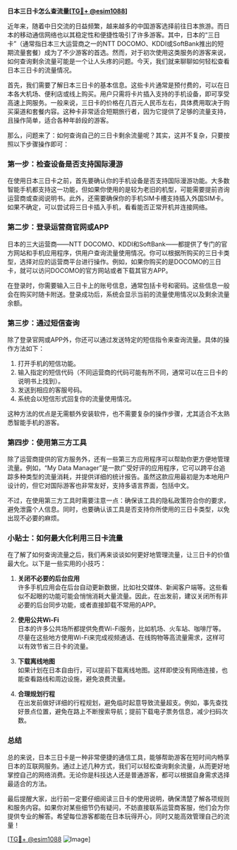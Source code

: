 **日本三日卡怎么查流量[[TG💪+ @esim1088](https://t.me/s/esim1088)]**

近年来，随着中日交流的日益频繁，越来越多的中国游客选择前往日本旅游。而日本的移动通信网络也以其稳定性和便捷性吸引了许多游客。其中，日本的“三日卡”（通常指日本三大运营商之一的NTT DOCOMO、KDDI或SoftBank推出的短期流量套餐）成为了不少游客的首选。然而，对于初次使用这类服务的游客来说，如何查询剩余流量可能是一个让人头疼的问题。今天，我们就来聊聊如何轻松查看日本三日卡的流量情况。

首先，我们需要了解日本三日卡的基本信息。这些卡片通常是预付费的，可以在日本各大机场、便利店或线上购买。用户只需将卡片插入支持的手机设备，即可享受高速上网服务。一般来说，三日卡的价格在几百元人民币左右，具体费用取决于购买渠道和套餐内容。这种卡非常适合短期旅行者，因为它提供了足够的流量支持，且操作简单，适合各种年龄段的游客。

那么，问题来了：如何查询自己的三日卡剩余流量呢？其实，这并不复杂，只要按照以下步骤操作即可：

### **第一步：检查设备是否支持国际漫游**
在使用日本三日卡之前，首先要确认你的手机设备是否支持国际漫游功能。大多数智能手机都支持这一功能，但如果你使用的是较为老旧的机型，可能需要提前咨询运营商或查阅说明书。此外，还需要确保你的手机SIM卡槽支持插入外国SIM卡。如果不确定，可以尝试将三日卡插入手机，看看能否正常开机并连接网络。

### **第二步：登录运营商官网或APP**
日本的三大运营商——NTT DOCOMO、KDDI和SoftBank——都提供了专门的官方网站和手机应用程序，供用户查询流量使用情况。你可以根据所购买的三日卡类型，选择对应的运营商平台进行操作。例如，如果你购买的是DOCOMO的三日卡，就可以访问DOCOMO的官方网站或者下载其官方APP。

在登录时，你需要输入三日卡上的账号信息，通常包括卡号和密码。这些信息一般会在购买时随卡附送。登录成功后，系统会显示当前的流量使用情况以及剩余流量余额。

### **第三步：通过短信查询**
除了登录官网或APP外，你还可以通过发送特定的短信指令来查询流量。具体的操作方法如下：

1. 打开手机的短信功能。
2. 输入指定的短信代码（不同运营商的代码可能有所不同，通常可以在三日卡的说明书上找到）。
3. 发送到相应的客服号码。
4. 系统会以短信形式回复你的流量使用情况。

这种方法的优点是无需额外安装软件，也不需要复杂的操作步骤，尤其适合不太熟悉智能手机的游客。

### **第四步：使用第三方工具**
除了运营商提供的官方服务外，还有一些第三方应用程序可以帮助你更方便地管理流量。例如，“My Data Manager”是一款广受好评的应用程序，它可以跨平台追踪多种类型的流量消耗，并提供详细的统计报告。虽然这款应用最初是为本地用户设计的，但它对国际游客也非常友好，支持多语言界面，包括中文。

不过，在使用第三方工具时需要注意一点：确保该工具的隐私政策符合你的要求，避免泄露个人信息。同时，也要确认该工具是否支持你所使用的三日卡类型，以免出现不必要的麻烦。

### **小贴士：如何最大化利用三日卡流量**
在了解了如何查询流量之后，我们再来谈谈如何更好地管理流量，让三日卡的价值最大化。以下是一些实用的小技巧：

1. **关闭不必要的后台应用**  
   许多手机应用会在后台自动更新数据，比如社交媒体、新闻客户端等。这些看似不起眼的功能可能会悄悄消耗大量流量。因此，在出发前，建议关闭所有非必要的后台同步功能，或者直接卸载不常用的APP。

2. **使用公共Wi-Fi**  
   日本的许多公共场所都提供免费Wi-Fi服务，比如机场、火车站、咖啡厅等。尽量在这些地方使用Wi-Fi来完成视频通话、在线购物等高流量需求，这样可以有效节省三日卡的流量。

3. **下载离线地图**  
   如果计划在日本自由行，可以提前下载离线地图。这样即使没有网络连接，也能查看路线和周边设施，避免浪费流量。

4. **合理规划行程**  
   在出发前做好详细的行程规划，避免临时起意导致流量超支。例如，事先查找好景点位置，避免在路上不断搜索导航；提前下载电子票务信息，减少扫码次数。

### **总结**
总的来说，日本三日卡是一种非常便捷的通信工具，能够帮助游客在短时间内畅享日本的互联网服务。通过上述几种方式，我们可以轻松查询剩余流量，从而更好地掌控自己的网络消费。无论你是科技达人还是普通游客，都可以根据自身需求选择最适合的方法。

最后提醒大家，出行前一定要仔细阅读三日卡的使用说明，确保清楚了解各项规则和服务内容。如果你对某些细节仍有疑问，不妨直接联系运营商客服，他们会为你提供专业的解答。希望每位游客都能在日本玩得开心，同时又能高效管理自己的流量！

[[TG💪+ @esim1088](https://t.me/s/esim1088) ![Image](https://i.postimg.cc/4NQfJmqS/Snipaste-2025-05-13-00-14-12.png)]